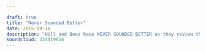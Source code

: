 ```yaml
---

draft: true
title: "Never Sounded Better"
date: 2015-09-18
description: "Hill and Beez have NEVER SOUNDED BETTER as they review the new records from Slayer, Atreyu, Creeper and Black Tongue, there's discussion on Slipknot and Andy Black and Linkin Park's Hybrid Theory is this week's Album Club entry."
soundcloud: 224419816
---
```

